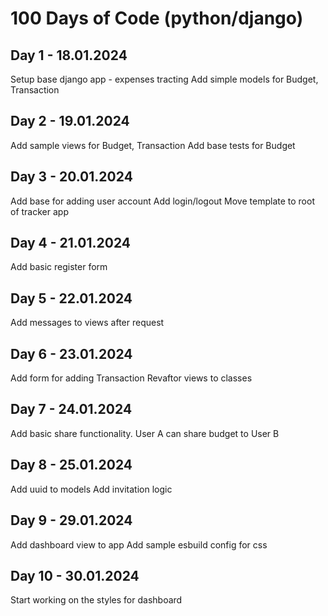 # 100 Days of Code (python/django)

## Day 1 - 18.01.2024
Setup base django app - expenses tracting
Add simple models for Budget, Transaction

## Day 2 - 19.01.2024
Add sample views for Budget, Transaction
Add base tests for Budget

## Day 3 - 20.01.2024
Add base for adding user account
Add login/logout
Move template to root of tracker app

## Day 4 - 21.01.2024
Add basic register form

## Day 5 - 22.01.2024
Add messages to views after request

## Day 6 - 23.01.2024
Add form for adding Transaction
Revaftor views to classes

## Day 7 - 24.01.2024
Add basic share functionality. User A can share budget to User B

## Day 8 - 25.01.2024
Add uuid to models
Add invitation logic

## Day 9 - 29.01.2024
Add dashboard view to app
Add sample esbuild config for css

## Day 10 - 30.01.2024
Start working on the styles for dashboard

